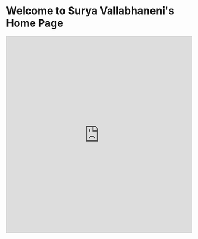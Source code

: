 # Welcome to Surya Vallabhaneni's Home Page

<iframe class="airtable-embed" src="https://airtable.com/embed/shrbvUkq07qULq0Lr?backgroundColor=cyan" frameborder="0" onmousewheel="" width="100%" height="533" style="background: transparent; border: 1px solid #ccc;"></iframe>
